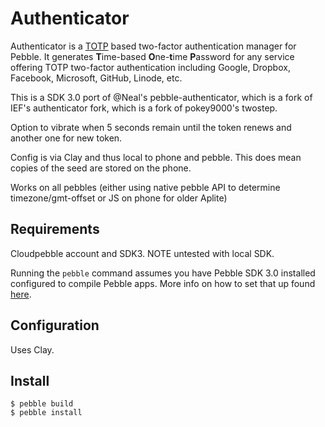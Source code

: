 # Authenticator

Authenticator is a [TOTP](http://en.wikipedia.org/wiki/Time-based_One-time_Password_Algorithm) based two-factor authentication manager for Pebble. It generates **T**ime-based **O**ne-**t**ime **P**assword for any service offering TOTP two-factor authentication including Google, Dropbox, Facebook, Microsoft, GitHub, Linode, etc.

This is a SDK 3.0 port of @Neal's pebble-authenticator, which is a fork of IEF's authenticator fork, which is a fork of pokey9000's twostep.

Option to vibrate when 5 seconds remain until the token renews and another one for new token.

Config is via Clay and thus local to phone and pebble. This does mean copies of the seed are stored on the phone.

Works on all pebbles (either using native pebble API to determine timezone/gmt-offset or JS on phone for older Aplite)

## Requirements

Cloudpebble account and SDK3. NOTE untested with local SDK.

Running the `pebble` command assumes you have Pebble SDK 3.0 installed configured to compile Pebble apps.
More info on how to set that up found [here](https://developer.getpebble.com/2/getting-started/).

## Configuration

Uses Clay.

## Install

	$ pebble build
	$ pebble install
